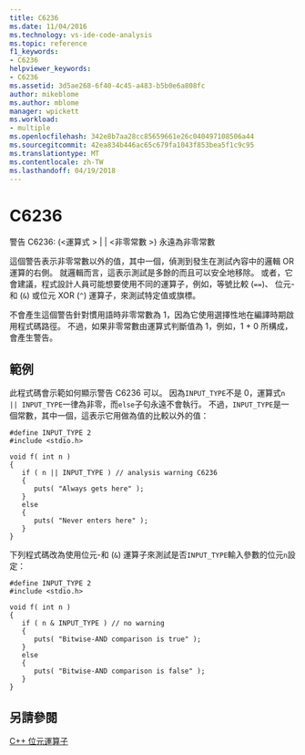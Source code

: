 ```yaml
---
title: C6236
ms.date: 11/04/2016
ms.technology: vs-ide-code-analysis
ms.topic: reference
f1_keywords:
- C6236
helpviewer_keywords:
- C6236
ms.assetid: 3d5ae268-6f40-4c45-a483-b5b0e6a808fc
author: mikeblome
ms.author: mblome
manager: wpickett
ms.workload:
- multiple
ms.openlocfilehash: 342e8b7aa28cc85659661e26c040497108506a44
ms.sourcegitcommit: 42ea834b446ac65c679fa1043f853bea5f1c9c95
ms.translationtype: MT
ms.contentlocale: zh-TW
ms.lasthandoff: 04/19/2018
---
```

# <a name="c6236"></a>C6236
警告 C6236: (\<運算式 > &#124; &#124; \<非零常數 >) 永遠為非零常數

 這個警告表示非零常數以外的值，其中一個，偵測到發生在測試內容中的邏輯 OR 運算的右側。 就邏輯而言，這表示測試是多餘的而且可以安全地移除。 或者，它會建議，程式設計人員可能想要使用不同的運算子，例如，等號比較 (`==`)、 位元-和 (`&`) 或位元 XOR (`^`) 運算子，來測試特定值或旗標。

 不會產生這個警告針對慣用語時非零常數為 1，因為它使用選擇性地在編譯時期啟用程式碼路徑。 不過，如果非零常數由運算式判斷值為 1，例如，1 + 0 所構成，會產生警告。

## <a name="example"></a>範例
 此程式碼會示範如何顯示警告 C6236 可以。 因為`INPUT_TYPE`不是 0，運算式`n || INPUT_TYPE`一律為非零，而`else`子句永遠不會執行。 不過，`INPUT_TYPE`是一個常數，其中一個，這表示它用做為值的比較以外的值：

```
#define INPUT_TYPE 2
#include <stdio.h>

void f( int n )
{
   if ( n || INPUT_TYPE ) // analysis warning C6236
   {
      puts( "Always gets here" );
   }
   else
   {
      puts( "Never enters here" );
   }
}
```

 下列程式碼改為使用位元-和 (`&`) 運算子來測試是否`INPUT_TYPE`輸入參數的位元`n`設定：

```
#define INPUT_TYPE 2
#include <stdio.h>

void f( int n )
{
   if ( n & INPUT_TYPE ) // no warning
   {
      puts( "Bitwise-AND comparison is true" );
   }
   else
   {
      puts( "Bitwise-AND comparison is false" );
   }
}
```

## <a name="see-also"></a>另請參閱
 [C++ 位元運算子](http://go.microsoft.com/fwlink/?LinkId=181162)